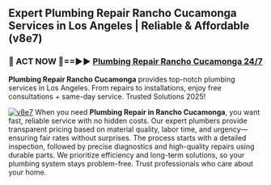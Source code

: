 ## Expert Plumbing Repair Rancho Cucamonga Services in Los Angeles | Reliable & Affordable (v8e7)  

<h3>🚿 ACT NOW 🌟==►► <a href="https://tinyurl.com/2ne6vx2x" rel="nofollow">Plumbing Repair Rancho Cucamonga 24/7</a></h3>

**Plumbing Repair Rancho Cucamonga** provides top-notch plumbing services in Los Angeles. From repairs to installations, enjoy free consultations + same-day service. Trusted Solutions 2025!

[![v8e7](https://i.imgur.com/4PFF4AK.jpeg)](https://tinyurl.com/2ne6vx2x)
When you need **Plumbing Repair in Rancho Cucamonga**, you want fast, reliable service with no hidden costs. Our expert plumbers provide transparent pricing based on material quality, labor time, and urgency—ensuring fair rates without surprises. The process starts with a detailed inspection, followed by precise diagnostics and high-quality repairs using durable parts. We prioritize efficiency and long-term solutions, so your plumbing system stays problem-free. Trust professionals who care about your home.